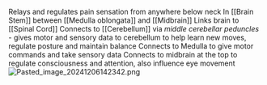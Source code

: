 Relays and regulates pain sensation from anywhere below neck
In [[Brain Stem]] between [[Medulla oblongata]] and [[Midbrain]]
Links brain to [[Spinal Cord]]
Connects to [[Cerebellum]] via *middle cerebellar peduncles* - gives motor and sensory data to cerebellum to help learn new moves, regulate posture and maintain balance
Connects to Medulla to give motor commands and take sensory data
Connects to midbrain at the top to regulate consciousness and attention, also influence eye movement
![Pasted_image_20241206142342.png](pasted_image_20241206142342.png)
